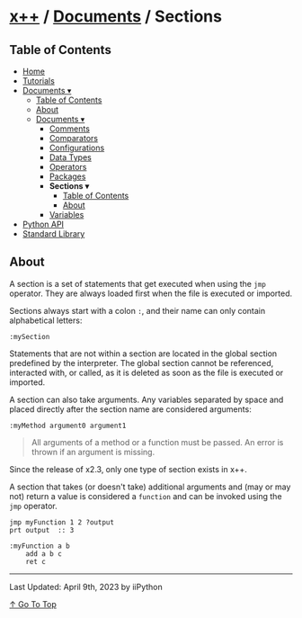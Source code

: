 # [x++](../../README.md) / [Documents](../documents.md) / Sections

## Table of Contents

- [Home](../../README.md)
- [Tutorials](../tutorials.md)
- [Documents ▾](../documents.md)
    - [Table of Contents](../documents.md#table-of-contents)
    - [About](../documents.md#about)
    - [Documents ▾](../documents.md#documents)
        - [Comments](./comments.md)
        - [Comparators](./comparators.md)
        - [Configurations](./configurations.md)
        - [Data Types](./dataTypes.md)
        - [Operators](./operators.md)
        - [Packages](./packages.md)
        - **Sections ▾**
            - [Table of Contents](#table-of-contents)
            - [About](#about)
        - [Variables](./variables.md)
- [Python API](../pythonAPI.md)
- [Standard Library](../standardLibrary.md)

## About

A section is a set of statements that get executed when using the `jmp` operator. They are always loaded first when the file is executed or imported.

Sections always start with a colon `:`, and their name can only contain alphabetical letters:

```xpp
:mySection
```

Statements that are not within a section are located in the global section predefined by the interpreter. The global section cannot be referenced, interacted with, or called, as it is deleted as soon as the file is executed or imported.

A section can also take arguments. Any variables separated by space and placed directly after the section name are considered arguments:

```xpp
:myMethod argument0 argument1
```

> All arguments of a method or a function must be passed. An error is thrown if an argument is missing.

Since the release of x2.3, only one type of section exists in x++.

A section that takes (or doesn't take) additional arguments and (may or may not) return a value is considered a `function` and can be invoked using the `jmp` operator.

```xpp
jmp myFunction 1 2 ?output
prt output  :: 3

:myFunction a b
    add a b c
    ret c
```

---

Last Updated: April 9th, 2023 by iiPython

[↑ Go To Top](#x--documents--sections)